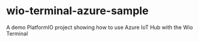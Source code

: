 # wio-terminal-azure-sample
A demo PlatformIO project showing how to use Azure IoT Hub with the Wio Terminal
